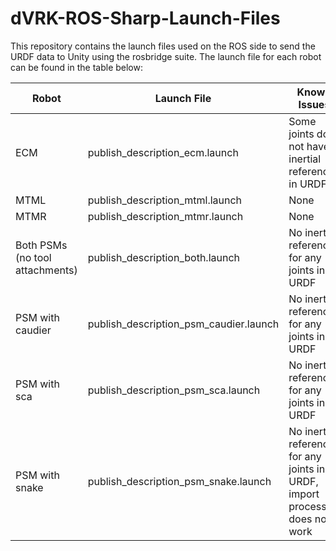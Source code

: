 # dVRK-ROS-Sharp-Launch-Files
This repository contains the launch files used on the ROS side to send the URDF data to Unity using the rosbridge suite. The launch file for each robot can be found in the table below:

|Robot|Launch File|Known Issues|
|---|---|---|
|ECM|publish_description_ecm.launch|Some joints do not have inertial references in URDF|
|MTML|publish_description_mtml.launch|None|
|MTMR|publish_description_mtmr.launch|None|
|Both PSMs (no tool attachments)|publish_description_both.launch|No inertial references for any joints in URDF|
|PSM with caudier|publish_description_psm_caudier.launch|No inertial references for any joints in URDF|
|PSM with sca|publish_description_psm_sca.launch|No inertial references for any joints in URDF|
|PSM with snake|publish_description_psm_snake.launch|No inertial references for any joints in URDF, import process does not work|
